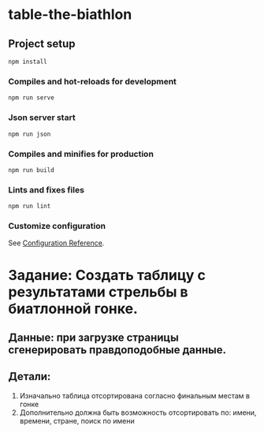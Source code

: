 # table-the-biathlon

## Project setup
```
npm install
```

### Compiles and hot-reloads for development
```
npm run serve
```

### Json server start
```
npm run json
```


### Compiles and minifies for production
```
npm run build
```

### Lints and fixes files
```
npm run lint
```

### Customize configuration
See [Configuration Reference](https://cli.vuejs.org/config/).



# Задание: Создать таблицу с результатами стрельбы в биатлонной гонке.

## Данные: при загрузке страницы сгенерировать правдоподобные данные.

## Детали:

1. Изначально таблица отсортирована согласно финальным местам в гонке
2. Дополнительно должна быть возможность отсортировать по: имени, времени, стране, поиск по имени
